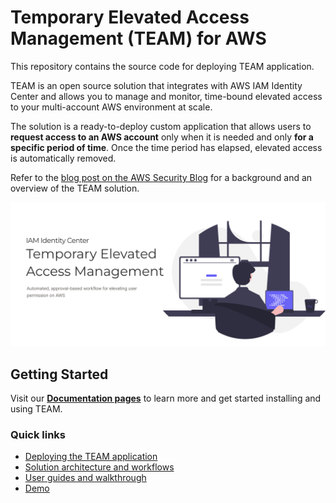 # Temporary Elevated Access Management (TEAM) for AWS
This repository contains the source code for deploying TEAM application.

TEAM is an open source solution that integrates with AWS IAM Identity Center and allows you to manage and monitor, time-bound elevated access to your multi-account AWS environment at scale.

The solution is a ready-to-deploy custom application that allows users to **request access to an AWS account** only when it is needed and only **for a specific period of time**. Once the time period has elapsed, elevated access is automatically removed.

Refer to the [blog post on the AWS Security Blog]() for a background and an overview of the TEAM solution.

![](docs/assets/images/home_page.png)
## Getting Started
Visit our **[Documentation pages]()** to learn more and get started installing and using TEAM.

### Quick links
- [Deploying the TEAM application]()
- [Solution architecture and workflows]()
- [User guides and walkthrough]()
- [Demo]()